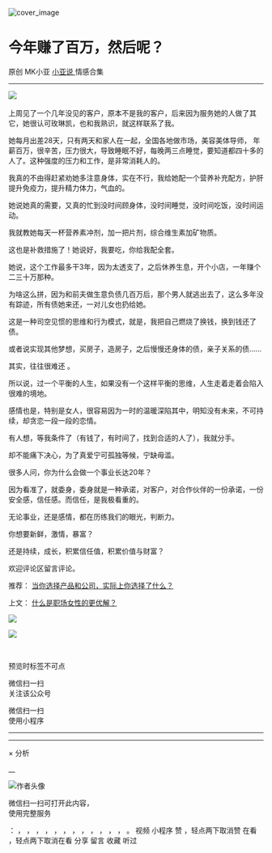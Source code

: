 ![cover_image](https://mmbiz.qpic.cn/mmbiz_jpg/A8SKDch4cJFPhN0G45boqzGu9U0QmcTJJNoAuibXYggSHAS0sZZ5vT58dTNltbjjib0sjHBV8kFj59duuolkKI9A/0?wx_fmt=jpeg)

#  今年赚了百万，然后呢？

原创  MK小亚  [ 小亚说 ](https://mp.weixin.qq.com/mp/appmsgalbum?__biz=MzUxNDAwNTk0MQ==&action=getalbum&album_id=1708248415014289409#wechat_redirect) 情感合集

__ _ _ _ _

![](https://mmbiz.qpic.cn/mmbiz_jpg/A8SKDch4cJFPhN0G45boqzGu9U0QmcTJ8kHmRnVia6Qlmlqzz8NMBzUJdoqKyHqia3cIyR9cqP1OtlnmYwMRAg8Q/640?wx_fmt=jpeg)
​  

  

上周见了一个几年没见的客户，原本不是我的客户，后来因为服务她的人做了其它，她很认可玫琳凯，也和我熟识，就这样联系了我。

  

她每月出差28天，只有两天和家人在一起，全国各地做市场，美容美体导师，
年薪百万，很辛苦，压力很大，导致睡眠不好，每晚两三点睡觉，要知道都四十多的人了。这种强度的压力和工作，是非常消耗人的。

  

我真的不由得赶紧劝她多注意身体，实在不行，我给她配一个营养补充配方，护肝提升免疫力，提升精力体力，气血的。

  

她说她真的需要，又真的忙到没时间顾身体，没时间睡觉，没时间吃饭，没时间运动。

  

我就教她每天一杯营养素冲剂，加一把片剂，综合维生素加矿物质。

  

这也是补救措施了！她说好，我要吃，你给我配全套。

  

她说，这个工作最多干3年，因为太透支了，之后休养生息，开个小店，一年赚个二三十万那种。

  

为啥这么拼，因为和前夫做生意负债几百万后，那个男人就逃出去了，这么多年没有踪迹，所有债她来还，一对儿女也扔给她。

  

这是一种司空见惯的思维和行为模式，就是，我把自己燃烧了换钱，换到钱还了债。

或者说实现其他梦想，买房子，造房子，之后慢慢还身体的债，亲子关系的债……

  

其实，往往很难还  。

  

所以说，过一个平衡的人生，如果没有一个这样平衡的思维，人生走着走着会陷入很难的境地。

  

感情也是，特别是女人，很容易因为一时的温暖深陷其中，明知没有未来，不可持续，却贪恋一段一段的恋情。

  

有人想，等我条件了（有钱了，有时间了，找到合适的人了），我就分手。

  

却不能痛下决心，为了真爱宁可孤独等候，宁缺毋滥。

  

很多人问，你为什么会做一个事业长达20年？

  

因为看准了，就委身，委身就是一种承诺，对客户，对合作伙伴的一份承诺，一份安全感，信任感。而信任，是我极看重的。

  

无论事业，还是感情，都在历练我们的眼光，判断力。

  

你想要新鲜，激情，暴富？

还是持续，成长，积累信任值，积累价值与财富？

  

欢迎评论区留言评论。

  

  

推荐： [ 当你选择产品和公司，实际上你选择了什么？
](https://mp.weixin.qq.com/s?__biz=MzUxNDAwNTk0MQ==&mid=2247484991&idx=1&sn=85b2a656ad85db2cfeba7d41cbd1378f&scene=21#wechat_redirect)  

上文： [ 什么是职场女性的更优解？
](https://mp.weixin.qq.com/s?__biz=MzUxNDAwNTk0MQ==&mid=2247485001&idx=1&sn=ad39ae16de03c0854ba8e545d0bd719b&scene=21#wechat_redirect)

![](https://mmbiz.qpic.cn/mmbiz_gif/b96CibCt70iaZ7Bia3Wm91cEuWhERXfCYjTia9tf7aMjVBNRETSa2NpGjCV6tyNvgCLos8LBgwEgxcwaIw8zdOsG7A/640?wx_fmt=gif)

![](https://mmbiz.qpic.cn/mmbiz_jpg/A8SKDch4cJEicCnqTxiatgGquhIicZ1wJ1Dth5YOOzoYV7U4N3HmiaO0vVAzjOpBVdtF0gnL632Fc7HqiaDmgveQDEw/640?wx_fmt=jpeg)

  
​

预览时标签不可点

微信扫一扫  
关注该公众号



微信扫一扫  
使用小程序

****



****



×  分析

__

![作者头像](http://mmbiz.qpic.cn/mmbiz_png/A8SKDch4cJE0KicTMyrVCx3VLqEgic5sJ1V5QeGZTibG9GLZlSCXSj5ByXNkib5PBrZVMkI41KKxgwE1K9gfypUeRg/0?wx_fmt=png)

微信扫一扫可打开此内容，  
使用完整服务

：  ，  ，  ，  ，  ，  ，  ，  ，  ，  ，  ，  ，  。  视频  小程序  赞  ，轻点两下取消赞  在看  ，轻点两下取消在看
分享  留言  收藏  听过

